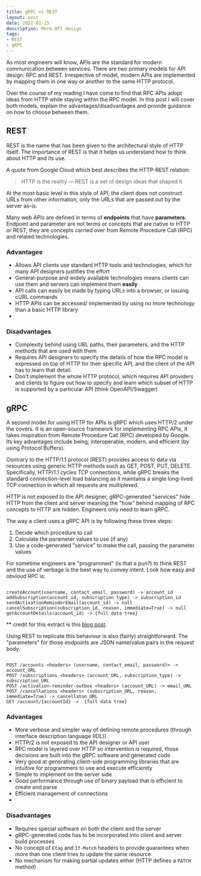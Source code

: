 ```yaml
---
title: gRPC vs REST
layout: post
date: 2022-01-15
description: More API design
tags: 
- REST 
- gRPC 
---
```


As most engineers will know, APIs are the standard for modern communication between 
services. There are two primary models for API design: RPC and REST. Irrespective of 
model, modern APIs are implemented by mapping them in one way or another to the same 
HTTP protocol.

Over the course of my reading I have come to find that RPC APIs adopt ideas from 
HTTP while staying within the RPC model. In this post I will cover both models, 
explain the advantages/disadvantages and provide guidance on how to choose between 
them.

## REST 

REST is the name that has been given to the architectural style of HTTP itself. The 
importance of REST is that it helps us understand how to think about HTTP and its use. 

A quote from Google Cloud which best describes the HTTP-REST relation:
>  HTTP is the reality — REST is a set of design ideas that shaped it.

At the most basic level in this style of API, the client does not construct URLs from 
other information, only the URLs that are passed out by the server as-is.

Many web APIs are defined in terms of **endpoints** that have **parameters**. Endpoint 
and parameter are not terms or concepts that are native to HTTP or REST, they are 
concepts carried over from Remote Procedure Call (RPC) and related technologies.

### Advantages

- Allows API clients use standard HTTP tools and technologies, which for many API 
designers justifies the effort
- General-purpose and widely available technologies means clients can use them and 
servers can implement them __easily__
- API calls can easily be made by typing URLs into a browser, or issuing cURL commands
- HTTP APIs can be accessed/ implemented by using no more technology than a basic HTTP 
library
- 


### Disadvantages

- Complexity behind using URL paths, their parameters, and the HTTP methods that are 
used with them
- Requires API designers to specify the details of how the RPC model is expressed on 
top of HTTP for their specific API, and the client of the API has to learn that detail.
- Don't implement the whole HTTP protocol, which requires API providers and clients to 
figure out how to specify and learn which subset of HTTP is supported by a particular 
API (think OpenAPI/Swagger)

## gRPC

A second model for using HTTP for APIs is gRPC which uses HTTP/2 under the covers. 
It is an open-source framework for implementing RPC APIs, it takes inspiration from 
Remote Procedure Call (RPC) developed by Google. Its key advantages include being; 
interoperable, modern, and efficient (by using Protocol Buffers).

Contrary to the HTTP/1.1 protocol (REST) provides access to data via resources using 
generic HTTP methods such as GET, POST, PUT, DELETE. Specifically, HTTP/1.1 cycles 
TCP connections, while gRPC breaks the standard connection-level load balancing as 
it maintains a single long-lived TCP connection in which all requests are multiplexed.

HTTP is not exposed to the API designer, gRPC-generated "services" hide HTTP from 
the client and server meaning the "how" behind mapping of RPC concepts to HTTP are 
hidden. Engineers only need to learn gRPC.

The way a client uses a gRPC API is by following these three steps:
1. Decide which procedure to call
2. Calculate the parameter values to use (if any)
3. Use a code-generated "service" to make the call, passing the parameter values

For sometime engineers are "programmed" (is that a pun?) to think REST and the use of 
verbage is the best way to convey intent. Look how easy and obvioud RPC is:

```

createAccount(username, contact_email, password) -> account_id
addSubscription(account_id, subscription_type) -> subscription_id
sendActivationReminderEmail(account_id) -> null
cancelSubscription(subscription_id, reason, immediate=True) -> null
getAccountDetails(account_id) -> {full data tree}

```

** credit for this extract is this [blog post](https://www.freecodecamp.org/news/rest-is-the-new-soap-97ff6c09896d/).

Using REST to replicate this behaviour is also (fairly) straightforward. The "parameters" 
for those endpoints are JSON name/value pairs in the request body.

```

POST /accounts <headers> (username, contact_email, password)> -> account_URL
POST /subscriptions <headers> (account_URL, subscription_type) -> subscription_URL
POST /activation-reminder-outbox <headers> (account_URL) -> email_URL
POST /cancellations <headers> (subscription_URL, reason, immediate=True) -> cancellaton_URL
GET /account/{accountId} ->  {full data tree}

```

### Advantages

- More verbose and simpler way of defining remote procedures (through interface 
description language (IDL))
- HTTP/2 is not exposed to the API designer or API user
- RPC model is layered over HTTP so intervention is required, those decisions are built 
into the gRPC software and generated code
- Very good at generating client-side programming libraries that are intuitive for 
programmers to use and execute efficiently
- Simple to implement on the server side
- Good performance through use of binary payload that is efficient to create and parse
- Efficient management of connections
- 

### Disadvantages

- Requires special software on both the client and the server
- gRPC-generated code has to be incorporated into client and server build processes
- No concept of `Etag` and `If-Match` headers to provide guarantees when more than one
client tries to update the same resource
- No mechanism for making partial updates either (HTTP defines a `PATCH` method)

